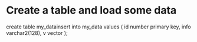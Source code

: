 # Create a table and load some data

create table my_datainsert into my_data values (
  id   number primary key,
  info varchar2(128),
  v    vector
);
